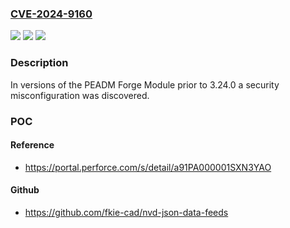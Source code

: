 ### [CVE-2024-9160](https://cve.mitre.org/cgi-bin/cvename.cgi?name=CVE-2024-9160)
![](https://img.shields.io/static/v1?label=Product&message=PEADM%20Forge%20Module&color=blue)
![](https://img.shields.io/static/v1?label=Version&message=3.8.0%3C%203.24.0%20&color=brighgreen)
![](https://img.shields.io/static/v1?label=Vulnerability&message=CWE-295%20Improper%20Certificate%20Validation&color=brighgreen)

### Description

In versions of the PEADM Forge Module prior to 3.24.0 a security misconfiguration was discovered.

### POC

#### Reference
- https://portal.perforce.com/s/detail/a91PA000001SXN3YAO

#### Github
- https://github.com/fkie-cad/nvd-json-data-feeds

